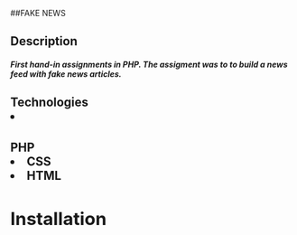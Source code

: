 ##FAKE NEWS

<h2>Description 
<h5>First hand-in assignments in PHP. The assigment was to to build a news feed with fake news articles.

<h2>Technologies
<li><h4>PHP
<li>CSS
<li>HTML

<h2>Installation
